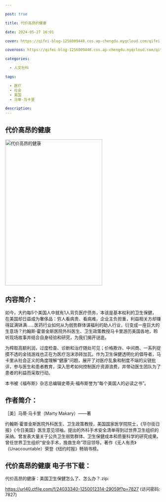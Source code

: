 ```yaml
---

post: true

title: 代价高昂的健康

date: 2024-05-27 16:01

cover: https://qifei-blog-1256009448.cos.ap-chengdu.myqcloud.com/qifei-blog/65fad7009f345e8d03555cda.jpg

coveross: https://qifei-blog-1256009448.cos.ap-chengdu.myqcloud.com/qifei-blog/65fad7009f345e8d03555cda.jpg

categories:

  - 人文社科

tags:

  - 医疗
  - 社会
  - 美国
  - 马蒂·马卡里

description:
---
```


## 代价高昂的健康
<img alt="代价高昂的健康 " class="aligncenter loaded" data-was-processed="true" decoding="async" fetchpriority="high" height="471" src="https://qifei-blog-1256009448.cos.ap-chengdu.myqcloud.com/qifei-blog/65fad7009f345e8d03555cda.jpg" style="cursor: zoom-in;" width="314"/>

## 内容简介：

如今，大约每5个美国人中就有1人背负医疗债务，本该是基本权利的卫生保健， 在美国却日益成为奢侈品：穷人看病贵、看病难，企业主负担重，利益相关方却赚得盆满钵满……医药行业如何从为弱势群体谋福利的助人行业，衍变成一座巨大的生意场？约翰斯·霍普金斯医院外科医生、卫生政策教授马卡里游历美国各地，聆听现场故事并结合自身经验和研究，为我们揭开谜底。

为榨取高额利润，过度检查、诊断和治疗随处可见；价格欺诈、中间商、一系列捉摸不透的金钱游戏也正在为医疗泡沫添砖加瓦。作为卫生保健透明化的倡导者，马卡里从社会正义的角度理解“健康”问题，展开了对医疗乱象和制度不端的尖锐批评，参与医生和患者教育，深入思考如何控制医疗资源浪费，并带动医生团队为了患者的利益而采取行动。

本书被《福布斯》杂志总编辑史蒂夫·福布斯誉为“每个美国人的必读之书”。

## 作者简介：

［美］马蒂·马卡里（Marty Makary）——著

约翰斯·霍普金斯医院外科医生、卫生政策教授，美国国家医学院院士，《华尔街日报》《今日美国》医生意见领袖。提出的外科手术安全清单得到过世界卫生组织的采纳。曾发表大量关于公共卫生弱势群体、卫生保健成本和质量科学的研究成果。曾任世界卫生组织“安全手术，挽救生命”项目领导。著作《无人有责》（Unaccountable）荣登《纽约时报》畅销书榜。

## 代价高昂的健康 电子书下载：



代价高昂的健康：美国卫生保健怎么了、怎么办？.zip: 

https://url40.ctfile.com/f/24033340-1250012314-29059f?p=7827 (访问密码: 7827)
